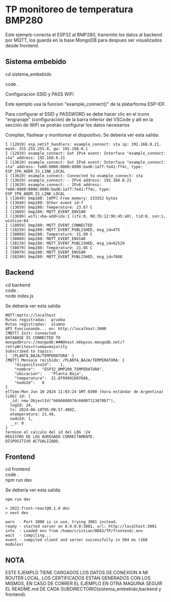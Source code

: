 # TP monitoreo de temperatura BMP280

Este ejemplo conecta el ESP32 al BMP280, transmite los datos al backend por MQTT, los guarda en la base MongoDB para despues ser visualizados desde frontend.


## Sistema embebido

cd sistema_embebido  
     	
code .     

Configuracion SSID y PASS WiFi

Este ejemplo usa la funcion "example_connect()" de la platarforma ESP-IDF.

Para configurar el SSID y PASSWORD se debe hacer clic en el icono "engranaje" (configuración)
de la barra inferior del VSCode y allí en la sección de WiFi se podrán configurar los datos
necesarios

Compilar, flashear y monitorear el dispositivo. Se deberia ver esta salida:

```
I (12819) esp_netif_handlers: example_connect: sta ip: 192.168.0.21, mask: 255.255.255.0, gw: 192.168.0.1
I (12819) example_connect: Got IPv4 event: Interface "example_connect: sta" address: 192.168.0.21
I (13619) example_connect: Got IPv6 event: Interface "example_connect: sta" address: fe80:0000:0000:0000:bad6:1aff:fe41:ff4c, type: ESP_IP6_ADDR_IS_LINK_LOCAL
I (13619) example_connect: Connected to example_connect: sta
I (13629) example_connect: - IPv4 address: 192.168.0.21
I (13629) example_connect: - IPv6 address: fe80:0000:0000:0000:bad6:1aff:fe41:ff4c, type: ESP_IP6_ADDR_IS_LINK_LOCAL
I (13649) bmp280: [APP] Free memory: 233352 bytes
I (13649) bmp280: Other event id:7
I (13659) bmp280: Temperature: 23.67 C
I (13669) bmp280: MQTT_EVENT_ENVIAR
I (13699) wifi:<ba-add>idx:1 (ifx:0, 08:7b:12:9b:45:a8), tid:0, ssn:1, winSize:64
I (18059) bmp280: MQTT_EVENT_CONNECTED
I (18259) bmp280: MQTT_EVENT_PUBLISHED, msg_id=475
I (38069) bmp280: Temperature: 21.89 C
I (38069) bmp280: MQTT_EVENT_ENVIAR
I (38139) bmp280: MQTT_EVENT_PUBLISHED, msg_id=62529
I (58079) bmp280: Temperature: 21.85 C
I (58079) bmp280: MQTT_EVENT_ENVIAR
I (58299) bmp280: MQTT_EVENT_PUBLISHED, msg_id=7688
```

## Backend 

cd backend  
code .  
node index.js  

Se deberia ver esta salida:
```
MQTT:mqtts://localhost
Rutas registradas:  prueba
Rutas registradas:  alumno
API Funcionando... en: http://localhost:3000
[MQTT] Init: Connected
DATABASE IS CONNECTED TO mongodb+srv://mongodb:###@test.k6kpvxv.mongodb.net/?retryWrites=true&w=majority
Subscribed to topics: 
[ '/PLANTA_BAJA/TEMPERATURA' ]
[MQTT] Mensaje recibido: /PLANTA_BAJA/TEMPERATURA: {
	"dispositivoId":	1,
	"nombre":	"ESP32_BMP280_TEMPERATURA",
	"ubicacion":	"Planta Baja",
	"temperatura":	21.8799991607666,
	"nodoId":	0
}
elTime:Mon Jun 10 2024 11:03:24 GMT-0300 (hora estándar de Argentina)
[LOG] id: {
  _id: new ObjectId("6666888978c66007113070b7"),
  logId: 24,
  ts: 2024-06-10T05:00:57.480Z,
  etemperatura: 21.48,
  nodoId: 1,
  __v: 0
}
termino el calculo del id del LOG :24
REGISTRO DE LOG AGREGADO CORRECTAMENTE.
DISPOSITIVO ACTUALIZADO.
```

## Frontend

cd frontend  
code .  
npm run dev  

Se deberia ver esta salida:

```
npm run dev

> 2022-front-react@0.1.0 dev
> next dev

warn  - Port 3000 is in use, trying 3001 instead.
ready - started server on 0.0.0.0:3001, url: http://localhost:3001
info  - Loaded env from /home/cristian/DDA3/TP/frontend/.env
wait  - compiling...
event - compiled client and server successfully in 504 ms (168 modules)
```


## NOTA

ESTE EJEMPLO TIENE CARGADOS LOS DATOS DE CONEXION A MI ROUTER LOCAL, LOS CERTIFICADOS ESTAN GENERADOS CON LOS MISMOS, EN CASO DE CORRER EL EJEMPLO EN OTRA MAQUINA SEGUIR EL README.md DE
CADA SUBDIRECTORIO(sistema_embebido,backend y frontend).

